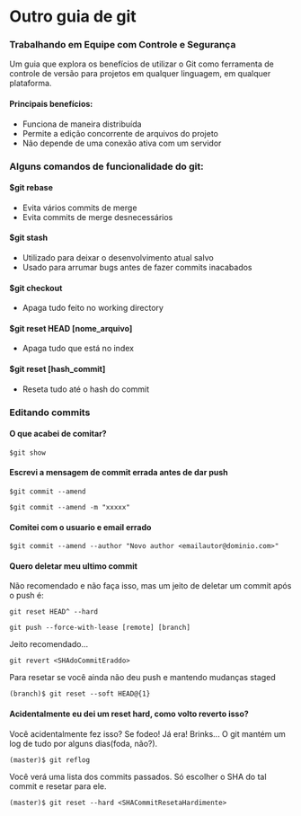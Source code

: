 # Outro guia de git
### Trabalhando em Equipe com Controle e Segurança

Um guia que explora os benefícios de utilizar o Git como ferramenta de controle de versão para projetos em qualquer linguagem, em qualquer plataforma.

#### Principais benefícios:
* Funciona de maneira distribuída
* Permite a edição concorrente de arquivos do projeto
* Não depende de uma conexão ativa com um servidor

### Alguns comandos de funcionalidade do git:
#### $git rebase
* Evita vários commits de merge
* Evita commits de merge desnecessários

#### $git stash
* Utilizado para deixar o desenvolvimento atual salvo
* Usado para arrumar bugs antes de fazer commits inacabados

#### $git checkout
* Apaga tudo feito no working directory

#### $git reset HEAD [nome_arquivo]
* Apaga tudo que está no index

#### $git reset [hash_commit]
* Reseta tudo até o hash do commit

### Editando commits
#### O que acabei de comitar?
``` $git show ```

#### Escrevi a mensagem de commit errada antes de dar push
``` $git commit --amend ```

``` $git commit --amend -m "xxxxx" ```

#### Comitei com o usuario e email errado
``` $git commit --amend --author "Novo author <emailautor@dominio.com>" ```

#### Quero deletar meu ultimo commit
Não recomendado e não faça isso, mas um jeito de deletar um commit após o push é:

``` git reset HEAD^ --hard ```

``` git push --force-with-lease [remote] [branch] ```

Jeito recomendado...

``` git revert <SHAdoCommitEraddo> ```

Para resetar se você ainda não deu push e mantendo mudanças staged

``` (branch)$ git reset --soft HEAD@{1} ```

#### Acidentalmente eu dei um reset hard, como volto reverto isso?
Você acidentalmente fez isso? Se fodeo! Já era! Brinks... O git mantém um log de tudo por alguns dias(foda, não?).

``` (master)$ git reflog ```

Você verá uma lista dos commits passados. Só escolher o SHA do tal commit e resetar para ele.

``` (master)$ git reset --hard <SHACommitResetaHardimente> ```

